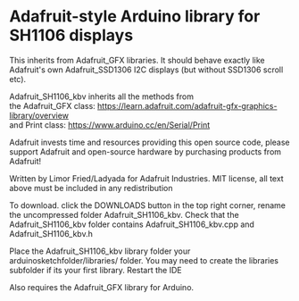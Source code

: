 # Adafruit-style Arduino library for SH1106 displays

This inherits from Adafruit_GFX libraries.
It should behave exactly like Adafruit's own Adafruit_SSD1306 I2C displays (but without SSD1306 scroll etc).

Adafruit_SH1106_kbv inherits all the methods from  
the Adafruit_GFX class: https://learn.adafruit.com/adafruit-gfx-graphics-library/overview  
and Print class: https://www.arduino.cc/en/Serial/Print

Adafruit invests time and resources providing this open source code,
please support Adafruit and open-source hardware by purchasing
products from Adafruit!

Written by Limor Fried/Ladyada for Adafruit Industries.
MIT license, all text above must be included in any redistribution

To download. click the DOWNLOADS button in the top right corner, rename the uncompressed folder Adafruit_SH1106_kbv. Check that the Adafruit_SH1106_kbv folder contains Adafruit_SH1106_kbv.cpp and Adafruit_SH1106_kbv.h

Place the Adafruit_SH1106_kbv library folder your arduinosketchfolder/libraries/ folder. You may need to create the libraries subfolder if its your first library. Restart the IDE

Also requires the Adafruit_GFX library for Arduino.
